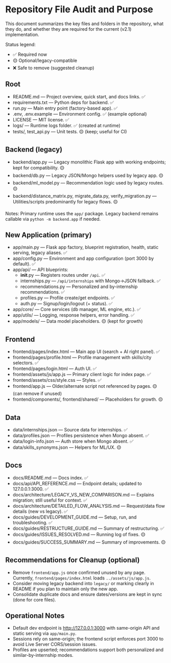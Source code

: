 # Repository File Audit and Purpose

This document summarizes the key files and folders in the repository, what they do, and whether they are required for the current (v2.1) implementation.

Status legend:
- ✅ Required now
- 🟡 Optional/legacy-compatible
- ❌ Safe to remove (suggested cleanup)

## Root
- README.md — Project overview, quick start, and docs links. ✅
- requirements.txt — Python deps for backend. ✅
- run.py — Main entry point (factory-based app). ✅
- .env, .env.example — Environment config. ✅ (example optional)
- LICENSE — MIT license. ✅
- logs/ — Runtime logs folder. ✅ (created at runtime)
- tests/, test_api.py — Unit tests. 🟡 (keep; useful for CI)

## Backend (legacy)
- backend/app.py — Legacy monolithic Flask app with working endpoints; kept for compatibility. 🟡
- backend/db.py — Legacy JSON/Mongo helpers used by legacy app. 🟡
- backend/ml_model.py — Recommendation logic used by legacy routes. 🟡
- backend/distance_matrix.py, migrate_data.py, verify_migration.py — Utilities/scripts predominantly for legacy flows. 🟡

Notes: Primary runtime uses the `app/` package. Legacy backend remains callable via `python -m backend.app` if needed.

## New Application (primary)
- app/main.py — Flask app factory, blueprint registration, health, static serving, legacy aliases. ✅
- app/config.py — Environment and app configuration (port 3000 by default). ✅
- app/api/ — API blueprints:
  - __init__.py — Registers routes under `/api`. ✅
  - internships.py — `/api/internships` with Mongo→JSON fallback. ✅
  - recommendations.py — Personalized and by-internship recommendations. ✅
  - profiles.py — Profile create/get endpoints. ✅
  - auth.py — Signup/login/logout (+ status). ✅
- app/core/ — Core services (db manager, ML engine, etc.). ✅
- app/utils/ — Logging, response helpers, error handling. ✅
- app/models/ — Data model placeholders. 🟡 (kept for growth)

## Frontend
- frontend/pages/index.html — Main app UI (search + AI right panel). ✅
- frontend/pages/profile.html — Profile management with skills/city selectors. ✅
- frontend/pages/login.html — Auth UI. ✅
- frontend/assets/js/app.js — Primary client logic for index page. ✅
- frontend/assets/css/style.css — Styles. ✅
- frontend/app.js — Older/alternate script not referenced by pages. 🟡 (can remove if unused)
- frontend/components/, frontend/shared/ — Placeholders for growth. 🟡

## Data
- data/internships.json — Source data for internships. ✅
- data/profiles.json — Profiles persistence when Mongo absent. ✅
- data/login-info.json — Auth store when Mongo absent. ✅
- data/skills_synonyms.json — Helpers for ML/UX. 🟡

## Docs
- docs/README.md — Docs index. ✅
- docs/api/API_REFERENCE.md — Endpoint details; updated to 127.0.0.1:3000. ✅
- docs/architecture/LEGACY_VS_NEW_COMPARISON.md — Explains migration; still useful for context. ✅
- docs/architecture/DETAILED_FLOW_ANALYSIS.md — Request/data flow details (new vs legacy). ✅
- docs/guides/DEVELOPMENT_GUIDE.md — Setup, run, and troubleshooting. ✅
- docs/guides/RESTRUCTURE_GUIDE.md — Summary of restructuring. ✅
- docs/guides/ISSUES_RESOLVED.md — Running log of fixes. 🟡
- docs/guides/SUCCESS_SUMMARY.md — Summary of improvements. 🟡

## Recommendations for Cleanup (optional)
- Remove `frontend/app.js` once confirmed unused by any page. Currently, `frontend/pages/index.html` loads `../assets/js/app.js`.
- Consider moving legacy backend into `legacy/` or marking clearly in README if you plan to maintain only the new app.
- Consolidate duplicate docs and ensure dates/versions are kept in sync (done for core files).

## Operational Notes
- Default dev endpoint is http://127.0.0.1:3000 with same-origin API and static serving via `app/main.py`.
- Sessions rely on same-origin; the frontend script enforces port 3000 to avoid Live Server CORS/session issues.
- Profiles are upserted; recommendations support both personalized and similar-by-internship modes.
